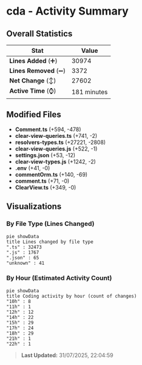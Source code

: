 # cda - Activity Summary 

## Overall Statistics

| Stat                   | Value                                                             |
| ---------------------- | ----------------------------------------------------------------- |
| **Lines Added** (➕)   | 30974                                          |
| **Lines Removed** (➖) | 3372                                        |
| **Net Change** (↕)    | 27602                |
| **Active Time** (⌚)   | 181 minutes |


## Modified Files
- **Comment.ts** (+594, -478)
- **clear-view-queries.ts** (+741, -2)
- **resolvers-types.ts** (+27221, -2808)
- **clear-view-queries.js** (+522, -1)
- **settings.json** (+53, -12)
- **clear-view-types.js** (+1242, -2)
- **.env** (+41, -0)
- **commentOrm.ts** (+140, -69)
- **comment.ts** (+71, -0)
- **ClearView.ts** (+349, -0)

## Visualizations

### By File Type (Lines Changed)

```mermaid
pie showData
title Lines changed by file type
".ts" : 32473
".js" : 1767
".json" : 65
"unknown" : 41
```

### By Hour (Estimated Activity Count)

```mermaid
pie showData
title Coding activity by hour (count of changes)
"10h" : 8
"11h" : 1
"12h" : 12
"14h" : 22
"15h" : 29
"17h" : 24
"18h" : 29
"21h" : 1
"22h" : 1
```


> **Last Updated:** 31/07/2025, 22:04:59